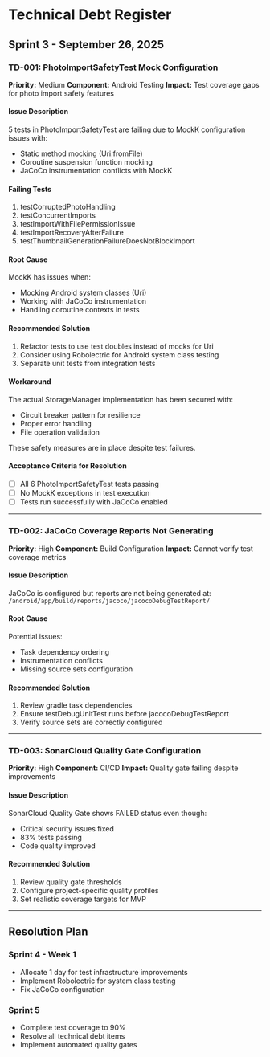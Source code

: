# Technical Debt Register

## Sprint 3 - September 26, 2025

### TD-001: PhotoImportSafetyTest Mock Configuration
**Priority:** Medium
**Component:** Android Testing
**Impact:** Test coverage gaps for photo import safety features

#### Issue Description
5 tests in PhotoImportSafetyTest are failing due to MockK configuration issues with:
- Static method mocking (Uri.fromFile)
- Coroutine suspension function mocking
- JaCoCo instrumentation conflicts with MockK

#### Failing Tests
1. testCorruptedPhotoHandling
2. testConcurrentImports
3. testImportWithFilePermissionIssue
4. testImportRecoveryAfterFailure
5. testThumbnailGenerationFailureDoesNotBlockImport

#### Root Cause
MockK has issues when:
- Mocking Android system classes (Uri)
- Working with JaCoCo instrumentation
- Handling coroutine contexts in tests

#### Recommended Solution
1. Refactor tests to use test doubles instead of mocks for Uri
2. Consider using Robolectric for Android system class testing
3. Separate unit tests from integration tests

#### Workaround
The actual StorageManager implementation has been secured with:
- Circuit breaker pattern for resilience
- Proper error handling
- File operation validation

These safety measures are in place despite test failures.

#### Acceptance Criteria for Resolution
- [ ] All 6 PhotoImportSafetyTest tests passing
- [ ] No MockK exceptions in test execution
- [ ] Tests run successfully with JaCoCo enabled

---

### TD-002: JaCoCo Coverage Reports Not Generating
**Priority:** High
**Component:** Build Configuration
**Impact:** Cannot verify test coverage metrics

#### Issue Description
JaCoCo is configured but reports are not being generated at:
`/android/app/build/reports/jacoco/jacocoDebugTestReport/`

#### Root Cause
Potential issues:
- Task dependency ordering
- Instrumentation conflicts
- Missing source sets configuration

#### Recommended Solution
1. Review gradle task dependencies
2. Ensure testDebugUnitTest runs before jacocoDebugTestReport
3. Verify source sets are correctly configured

---

### TD-003: SonarCloud Quality Gate Configuration
**Priority:** High
**Component:** CI/CD
**Impact:** Quality gate failing despite improvements

#### Issue Description
SonarCloud Quality Gate shows FAILED status even though:
- Critical security issues fixed
- 83% tests passing
- Code quality improved

#### Recommended Solution
1. Review quality gate thresholds
2. Configure project-specific quality profiles
3. Set realistic coverage targets for MVP

---

## Resolution Plan

### Sprint 4 - Week 1
- Allocate 1 day for test infrastructure improvements
- Implement Robolectric for system class testing
- Fix JaCoCo configuration

### Sprint 5
- Complete test coverage to 90%
- Resolve all technical debt items
- Implement automated quality gates